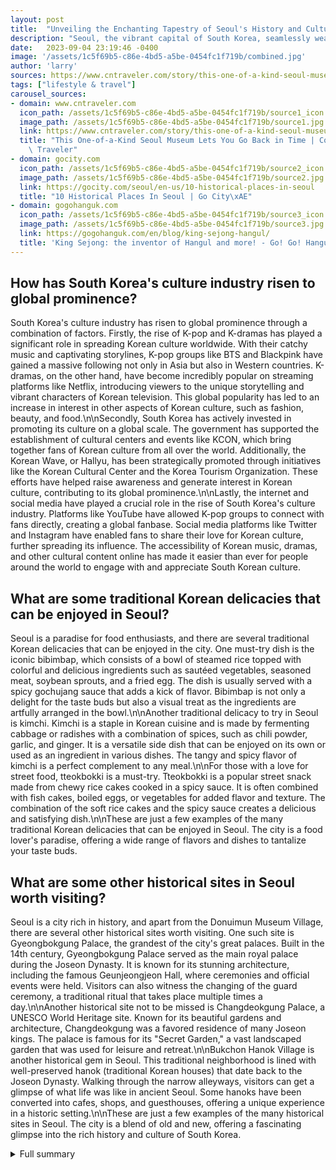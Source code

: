 ```yaml
---
layout: post
title:  "Unveiling the Enchanting Tapestry of Seoul's History and Culture"
description: "Seoul, the vibrant capital of South Korea, seamlessly weaves together the threads of tradition and modernity, creating a tapestry of captivating experiences. From hidden museum villages to majestic palaces, the city offers a multitude of historical sites that transport visitors through time. Join us on a journey through Seoul's rich heritage and immerse yourself in its vibrant culture."
date:   2023-09-04 23:19:46 -0400
image: '/assets/1c5f69b5-c86e-4bd5-a5be-0454fc1f719b/combined.jpg'
author: 'larry'
sources: https://www.cntraveler.com/story/this-one-of-a-kind-seoul-museum-lets-you-go-back-in-time https://gocity.com/seoul/en-us/10-historical-places-in-seoul https://gogohanguk.com/en/blog/king-sejong-hangul/ https://en.wikipedia.org/wiki/Traditional_games_of_Korea
tags: ["lifestyle & travel"]
carousel_sources:
- domain: www.cntraveler.com
  icon_path: /assets/1c5f69b5-c86e-4bd5-a5be-0454fc1f719b/source1_icon.jpg
  image_path: /assets/1c5f69b5-c86e-4bd5-a5be-0454fc1f719b/source1.jpg
  link: https://www.cntraveler.com/story/this-one-of-a-kind-seoul-museum-lets-you-go-back-in-time
  title: "This One-of-a-Kind Seoul Museum Lets You Go Back in Time | Cond\xE9 Nast\
    \ Traveler"
- domain: gocity.com
  icon_path: /assets/1c5f69b5-c86e-4bd5-a5be-0454fc1f719b/source2_icon.jpg
  image_path: /assets/1c5f69b5-c86e-4bd5-a5be-0454fc1f719b/source2.jpg
  link: https://gocity.com/seoul/en-us/10-historical-places-in-seoul
  title: "10 Historical Places In Seoul | Go City\xAE"
- domain: gogohanguk.com
  icon_path: /assets/1c5f69b5-c86e-4bd5-a5be-0454fc1f719b/source3_icon.jpg
  image_path: /assets/1c5f69b5-c86e-4bd5-a5be-0454fc1f719b/source3.jpg
  link: https://gogohanguk.com/en/blog/king-sejong-hangul/
  title: 'King Sejong: the inventor of Hangul and more! - Go! Go! Hanguk'
---
```


## How has South Korea's culture industry risen to global prominence?
South Korea's culture industry has risen to global prominence through a combination of factors. Firstly, the rise of K-pop and K-dramas has played a significant role in spreading Korean culture worldwide. With their catchy music and captivating storylines, K-pop groups like BTS and Blackpink have gained a massive following not only in Asia but also in Western countries. K-dramas, on the other hand, have become incredibly popular on streaming platforms like Netflix, introducing viewers to the unique storytelling and vibrant characters of Korean television. This global popularity has led to an increase in interest in other aspects of Korean culture, such as fashion, beauty, and food.\n\nSecondly, South Korea has actively invested in promoting its culture on a global scale. The government has supported the establishment of cultural centers and events like KCON, which bring together fans of Korean culture from all over the world. Additionally, the Korean Wave, or Hallyu, has been strategically promoted through initiatives like the Korean Cultural Center and the Korea Tourism Organization. These efforts have helped raise awareness and generate interest in Korean culture, contributing to its global prominence.\n\nLastly, the internet and social media have played a crucial role in the rise of South Korea's culture industry. Platforms like YouTube have allowed K-pop groups to connect with fans directly, creating a global fanbase. Social media platforms like Twitter and Instagram have enabled fans to share their love for Korean culture, further spreading its influence. The accessibility of Korean music, dramas, and other cultural content online has made it easier than ever for people around the world to engage with and appreciate South Korean culture.

## What are some traditional Korean delicacies that can be enjoyed in Seoul?
Seoul is a paradise for food enthusiasts, and there are several traditional Korean delicacies that can be enjoyed in the city. One must-try dish is the iconic bibimbap, which consists of a bowl of steamed rice topped with colorful and delicious ingredients such as sautéed vegetables, seasoned meat, soybean sprouts, and a fried egg. The dish is usually served with a spicy gochujang sauce that adds a kick of flavor. Bibimbap is not only a delight for the taste buds but also a visual treat as the ingredients are artfully arranged in the bowl.\n\nAnother traditional delicacy to try in Seoul is kimchi. Kimchi is a staple in Korean cuisine and is made by fermenting cabbage or radishes with a combination of spices, such as chili powder, garlic, and ginger. It is a versatile side dish that can be enjoyed on its own or used as an ingredient in various dishes. The tangy and spicy flavor of kimchi is a perfect complement to any meal.\n\nFor those with a love for street food, tteokbokki is a must-try. Tteokbokki is a popular street snack made from chewy rice cakes cooked in a spicy sauce. It is often combined with fish cakes, boiled eggs, or vegetables for added flavor and texture. The combination of the soft rice cakes and the spicy sauce creates a delicious and satisfying dish.\n\nThese are just a few examples of the many traditional Korean delicacies that can be enjoyed in Seoul. The city is a food lover's paradise, offering a wide range of flavors and dishes to tantalize your taste buds.

## What are some other historical sites in Seoul worth visiting?
Seoul is a city rich in history, and apart from the Donuimun Museum Village, there are several other historical sites worth visiting. One such site is Gyeongbokgung Palace, the grandest of the city's great palaces. Built in the 14th century, Gyeongbokgung Palace served as the main royal palace during the Joseon Dynasty. It is known for its stunning architecture, including the famous Geunjeongjeon Hall, where ceremonies and official events were held. Visitors can also witness the changing of the guard ceremony, a traditional ritual that takes place multiple times a day.\n\nAnother historical site not to be missed is Changdeokgung Palace, a UNESCO World Heritage site. Known for its beautiful gardens and architecture, Changdeokgung was a favored residence of many Joseon kings. The palace is famous for its "Secret Garden," a vast landscaped garden that was used for leisure and retreat.\n\nBukchon Hanok Village is another historical gem in Seoul. This traditional neighborhood is lined with well-preserved hanok (traditional Korean houses) that date back to the Joseon Dynasty. Walking through the narrow alleyways, visitors can get a glimpse of what life was like in ancient Seoul. Some hanoks have been converted into cafes, shops, and guesthouses, offering a unique experience in a historic setting.\n\nThese are just a few examples of the many historical sites in Seoul. The city is a blend of old and new, offering a fascinating glimpse into the rich history and culture of South Korea.


<details>
        <summary>Full summary</summary>
<p>Seoul, the vibrant capital of South Korea, is a city that beautifully blends tradition and modernity. From ancient palaces to traditional villages, Seoul offers a plethora of historical sites that tell the fascinating story of this remarkable peninsula. Let's embark on a journey through time and explore the rich history and culture of Seoul.</p>
<p>The Donuimun Museum Village</p>
<p>Our exploration begins at the Donuimun Museum Village, a hidden gem that takes visitors on a captivating journey through Seoul's history and culture from the 1890s to the 1990s. This unique museum, named after the old western gate of the Seoul Fortress Wall, showcases traditional hanoks and more modern structures that have been meticulously preserved to create a living time capsule of Seoul's past.</p>
<p>Visiting the village is like stepping into a different era. You can wander through the traditional hanoks, admiring their intricate architecture and learning about the daily lives of Seoulites in the past. The museum also offers various cultural activities, such as Hangul calligraphy and the outdoor game jegichagi, giving visitors a hands-on experience of traditional Korean culture.</p>
<p>The Rise of South Korea's Culture Industry</p>
<p>One of the highlights of the Donuimun Museum Village is an exhibit that explores the postwar rise of South Korea's culture industry. From music to film, fashion to beauty, South Korea has experienced a cultural wave that has captivated audiences around the world. The exhibit showcases the evolution of Korean entertainment and provides insights into the factors that have contributed to its global success.</p>
<p>Traditional Korean Cuisine</p>
<p>No exploration of Seoul's culture is complete without indulging in its delectable cuisine. At the Snack Bar for School in the Donuimun Museum Village, you can savor traditional Korean delicacies that have been enjoyed for generations. From the rich flavors of bibimbap to the satisfying crunch of kimchi, each dish tells a story and reflects the culinary heritage of the region.</p>
<p>Exploring More Historical Sites</p>
<p>While the Donuimun Museum Village is a must-visit, there are many other historical sites in Seoul that deserve attention. Gyeongbokgung Palace, the oldest and largest of the city's great palaces, is a symbolic landmark that offers a glimpse into the grandeur of the Joseon Dynasty. Changdeokgung Palace, another of Seoul's five great palaces, is known for its beautiful gardens and was a favorite residence of many Joseon kings.</p>
<p>Bukchon Hanok Village is a well-preserved historic neighborhood nestled between Gyeongbokgung and Changdeokgung palaces. With its winding alleyways and traditional hanoks, this village provides a charming glimpse into Seoul's past.</p>
<p>Immerse Yourself in Seoul's History and Culture</p>
<p>Seoul truly offers a treasure trove of historical and cultural experiences. Whether you're exploring ancient palaces or participating in traditional games, each encounter is an opportunity to appreciate the rich heritage of this vibrant city.</p>
<p>As you journey through time, make sure to have your Go City Seoul Explorer or All-Inclusive Pass handy. With these passes, you can save on dozens of attractions and make the most of your visit to Seoul. Embrace the past, embrace the present, and let Seoul's history and culture captivate your senses and expand your horizons.</p>
</details>